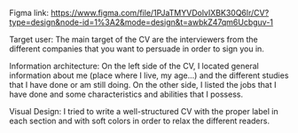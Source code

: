 Figma link: https://www.figma.com/file/1PJaTMYVDolvIXBK30Q6lr/CV?type=design&node-id=1%3A2&mode=design&t=awbkZ47qm6Ucbguv-1

Target user: The main target of the CV are the interviewers from the different companies that you want to persuade in order to sign you in.

Information architecture: On the left side of the CV, I located general information about me (place where I live, my age...) and the different studies that I have done or am still doing. On the other side, I listed the jobs that I have done and some characteristics and abilities that I possess.

Visual Design: I tried to write a well-structured CV with the proper label in each section and with soft colors in order to relax the different readers.